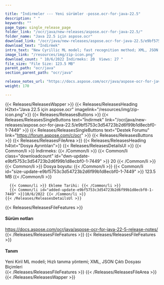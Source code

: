 ```yaml
---

title: "İndirmeler --- Yeni sürümler -posse.ocr-for-java-22.5"
description: " "
keywords: ""
page_type: single_release_page
folder_link: "/ocr/java/new-releases/aspose.ocr-for-java-22.5/"
folder_name: "Java 22.5 için aspose.ocr"
download_link: "/ocr/java/new-releases/aspose.ocr-for-java-22.5/e9bf5753c3d54723b2d6f99b1d8ecbf0-1-7449"
download_text: "İndirmek"
intro_text: "New Cyrillic ML model; fast recognition method; XML, JSON output file formats"
image_link: "/resources/img/zip-icon.png"
download_count: " 10/6/2022 İndirmeks: 20  Views: 27 "
file_size: "File Size: 123.5 MB"
parent_path: "ocr/java"
section_parent_path: "ocr/java"

release_notes_url: "https://docs.aspose.com/ocr/java/aspose-ocr-for-java-22-5-release-notes/"
weight: 170

---
```


{{< Releases/ReleasesWapper >}}
  {{< Releases/ReleasesHeading H2txt="Java 22.5 için aspose.ocr" imagelink="/resources/img/zip-icon.png">}}
  {{< Releases/ReleasesButtons >}}
    {{< Releases/ReleasesSingleButtons text="İndirmek" link="/ocr/java/new-releases/aspose.ocr-for-java-22.5/e9bf5753c3d54723b2d6f99b1d8ecbf0-1-7449" >}}
    {{< Releases/ReleasesSingleButtons text="Destek Forumu" link="https://forum.aspose.com/c/ocr" >}}
  {{< Releases/ReleasesButtons >}}
  {{< Releases/ReleasesFileArea >}}
    {{< Releases/ReleasesHeading h4txt="Dosya Ayrıntıları">}}
    {{< Releases/ReleasesDetailsUl >}}
      {{< Common/li >}} İndirmeks: {{< /Common/li >}}
      {{< Common/li class="downloadcount" id="dwn-update-e9bf5753c3d54723b2d6f99b1d8ecbf0-1-7449" >}} 20 {{< /Common/li >}}
      {{< Common/li >}} Dosya boyutu: {{< /Common/li >}}
      {{< Common/li id="size-update-e9bf5753c3d54723b2d6f99b1d8ecbf0-1-7449" >}} 123.5 MB {{< /Common/li >}}

      {{< Common/li >}} Ekleme Tarihi: {{< /Common/li >}}
      {{< Common/li id="added-update-e9bf5753c3d54723b2d6f99b1d8ecbf0-1-7449" >}}10/6/2022 {{< /Common/li >}}
    {{< /Releases/ReleasesDetailsUl >}}

  {{< Releases/ReleasesFileFeatures >}}
      <h4>Sürüm notları</h4><div><a href='https://docs.aspose.com/ocr/java/aspose-ocr-for-java-22-5-release-notes/'>https://docs.aspose.com/ocr/java/aspose-ocr-for-java-22-5-release-notes/</a></div>
  {{< /Releases/ReleasesFileFeatures >}}
  {{< Releases/ReleasesFileFeatures >}}
      <h4>Tanım</h4><div class="HTMLDescription">Yeni Kiril ML modeli; Hızlı tanıma yöntemi; XML, JSON Çıktı Dosyası Biçimleri</div>
  {{< /Releases/ReleasesFileFeatures >}}
 {{< /Releases/ReleasesFileArea >}}
{{< /Releases/ReleasesWapper >}}


